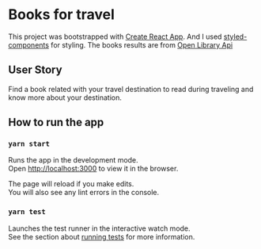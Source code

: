 # Books for travel

This project was bootstrapped with [Create React App](https://github.com/facebook/create-react-app). And I used [styled-components](https://styled-components.com/) for styling. The books results are from [Open Library Api](https://openlibrary.org/)

## User Story

Find a book related with your travel destination to read during traveling and know more about your destination.

## How to run the app

### `yarn start`

Runs the app in the development mode.\
Open [http://localhost:3000](http://localhost:3000) to view it in the browser.

The page will reload if you make edits.\
You will also see any lint errors in the console.

### `yarn test`

Launches the test runner in the interactive watch mode.\
See the section about [running tests](https://facebook.github.io/create-react-app/docs/running-tests) for more information.
